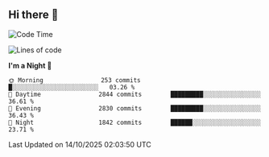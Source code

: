 ## Hi there 👋

<!--
**Wangmerlyn/Wangmerlyn** is a ✨ _special_ ✨ repository because its `README.md` (this file) appears on your GitHub profile.

Here are some ideas to get you started:

- 🔭 I’m currently working on ...
- 🌱 I’m currently learning ...
- 👯 I’m looking to collaborate on ...
- 🤔 I’m looking for help with ...
- 💬 Ask me about ...
- 📫 How to reach me: ...
- 😄 Pronouns: ...
- ⚡ Fun fact: ...
-->
<!--START_SECTION:waka-->
![Code Time](http://img.shields.io/badge/Code%20Time-577%20hrs%2014%20mins-blue)

![Lines of code](https://img.shields.io/badge/From%20Hello%20World%20I%27ve%20Written-43.2%20million%20lines%20of%20code-blue)

**I'm a Night 🦉** 

```text
🌞 Morning                253 commits         █░░░░░░░░░░░░░░░░░░░░░░░░   03.26 % 
🌆 Daytime                2844 commits        █████████░░░░░░░░░░░░░░░░   36.61 % 
🌃 Evening                2830 commits        █████████░░░░░░░░░░░░░░░░   36.43 % 
🌙 Night                  1842 commits        ██████░░░░░░░░░░░░░░░░░░░   23.71 % 
```



 Last Updated on 14/10/2025 02:03:50 UTC
<!--END_SECTION:waka-->
